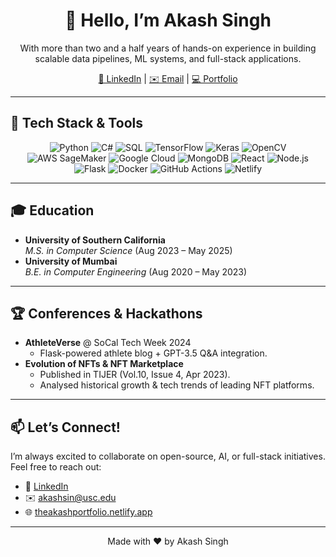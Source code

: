 <!--
  README.md for Akash Singh – Modern, creative, and attractive GitHub profile
-->

<div align="center">
  <h1>👋 Hello, I’m Akash Singh</h1>
  <p>
    With more than two and a half years of hands-on experience in building scalable data pipelines, ML systems, and full-stack applications.
  </p>
  
  <!-- Social & Contact -->
  <p>
    <a href="https://linkedin.com/in/akash-singh-23955420a" target="_blank">🔗 LinkedIn</a> |
    <a href="mailto:akashsin@usc.edu">✉️ Email</a> |
    <a href="https://theakashportfolio.netlify.app" target="_blank">💻 Portfolio</a>
  </p>
</div>

---

## 🚀 Tech Stack & Tools

<p align="center">
  <!-- Programming & Scripting -->
  <img src="https://img.shields.io/badge/Python-3776AB?style=for-the-badge&logo=python" alt="Python"/>
  <img src="https://img.shields.io/badge/C%23-239120?style=for-the-badge&logo=c-sharp" alt="C#"/>
  <img src="https://img.shields.io/badge/SQL-003B57?style=for-the-badge&logo=postgresql" alt="SQL"/>
  
  <!-- ML & AI -->
  <img src="https://img.shields.io/badge/TensorFlow-FF6F00?style=for-the-badge&logo=tensorflow" alt="TensorFlow"/>
  <img src="https://img.shields.io/badge/Keras-D00000?style=for-the-badge&logo=keras" alt="Keras"/>
  <img src="https://img.shields.io/badge/OpenCV-5C3EE8?style=for-the-badge&logo=opencv" alt="OpenCV"/>
  
  <!-- Cloud & Databases -->
  <img src="https://img.shields.io/badge/AWS_SageMaker-FF9900?style=for-the-badge&logo=amazonaws" alt="AWS SageMaker"/>
  <img src="https://img.shields.io/badge/Google_Cloud-4285F4?style=for-the-badge&logo=googlecloud" alt="Google Cloud"/>
  <img src="https://img.shields.io/badge/MongoDB-47A248?style=for-the-badge&logo=mongodb" alt="MongoDB"/>
  
  <!-- Frontend & Full-Stack -->
  <img src="https://img.shields.io/badge/React-20232A?style=for-the-badge&logo=react" alt="React"/>
  <img src="https://img.shields.io/badge/Node.js-339933?style=for-the-badge&logo=node.js" alt="Node.js"/>
  <img src="https://img.shields.io/badge/Flask-000000?style=for-the-badge&logo=flask" alt="Flask"/>
  
  <!-- DevOps & CI/CD -->
  <img src="https://img.shields.io/badge/Docker-2496ED?style=for-the-badge&logo=docker" alt="Docker"/>
  <img src="https://img.shields.io/badge/GitHub_Actions-2088FF?style=for-the-badge&logo=githubactions" alt="GitHub Actions"/>
  <img src="https://img.shields.io/badge/Netlify-00C7B7?style=for-the-badge&logo=netlify" alt="Netlify"/>
</p>

---

## 🎓 Education

- **University of Southern California**  
  _M.S. in Computer Science_ (Aug 2023 – May 2025)
- **University of Mumbai**  
  _B.E. in Computer Engineering_ (Aug 2020 – May 2023)

---


## 🏆 Conferences & Hackathons

- **AthleteVerse** @ SoCal Tech Week 2024  
  - Flask-powered athlete blog + GPT-3.5 Q&A integration.  
- **Evolution of NFTs & NFT Marketplace**  
  - Published in TIJER (Vol.10, Issue 4, Apr 2023).  
  - Analysed historical growth & tech trends of leading NFT platforms.

---

## 📫 Let’s Connect!

I’m always excited to collaborate on open-source, AI, or full-stack initiatives. Feel free to reach out:

- 🔗 [LinkedIn](https://linkedin.com/in/akash-singh-23955420a)  
- ✉️ akashsin@usc.edu  
- 🌐 [theakashportfolio.netlify.app](https://theakashportfolio.netlify.app)  

---

<p align="center">
  Made with ❤️ by Akash Singh
</p>
